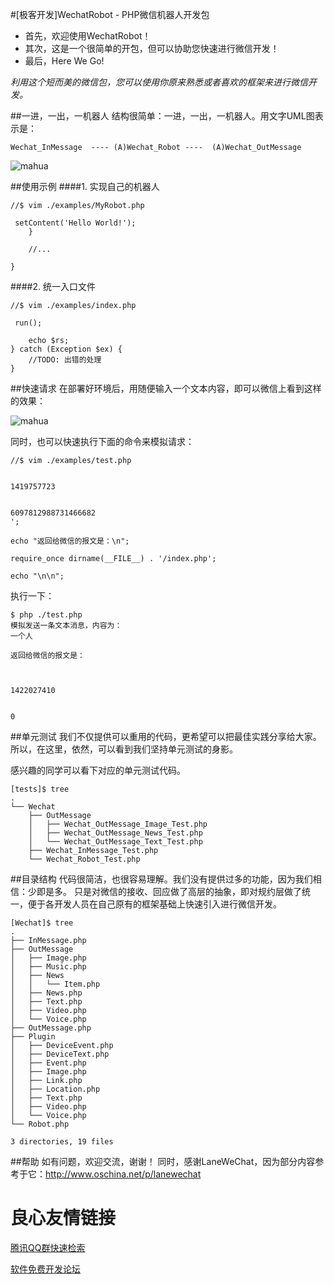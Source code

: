 #[极客开发]WechatRobot - PHP微信机器人开发包

* 首先，欢迎使用WechatRobot！
* 其次，这是一个很简单的开包，但可以协助您快速进行微信开发！
* 最后，Here We Go!

*利用这个短而美的微信包，您可以使用你原来熟悉或者喜欢的框架来进行微信开发。*

##一进，一出，一机器人
结构很简单：一进，一出，一机器人。用文字UML图表示是：   
```
Wechat_InMessage  ---- (A)Wechat_Robot ----  (A)Wechat_OutMessage
```

 ![mahua](http://static.oschina.net/uploads/space/2015/0124/000912_HLoH_256338.jpg)
 
##使用示例
####1. 实现自己的机器人
```
//$ vim ./examples/MyRobot.php 

 setContent('Hello World!');
    }

    //...

}
```
####2. 统一入口文件
```
//$ vim ./examples/index.php 

 run();

    echo $rs;
} catch (Exception $ex) {
    //TODO: 出错的处理
}
```

##快速请求
在部署好环境后，用随便输入一个文本内容，即可以微信上看到这样的效果：

 ![mahua](http://webtools.qiniudn.com/1630110534.jpg)
 
 同时，也可以快速执行下面的命令来模拟请求：
 
 ```
 //$ vim ./examples/test.php 
    
   
 1419757723 
   
   
 6097812988731466682 
 ';

echo "返回给微信的报文是：\n";

require_once dirname(__FILE__) . '/index.php';

echo "\n\n";
 ```
 
 执行一下：
 
  ```
 $ php ./test.php 
模拟发送一条文本消息，内容为：
一个人

返回给微信的报文是：
 
   
   
 1422027410 
   
   
 0 
 
 ```
 
##单元测试
我们不仅提供可以重用的代码，更希望可以把最佳实践分享给大家。所以，在这里，依然，可以看到我们坚持单元测试的身影。

感兴趣的同学可以看下对应的单元测试代码。

```
[tests]$ tree
.
└── Wechat
    ├── OutMessage
    │   ├── Wechat_OutMessage_Image_Test.php
    │   ├── Wechat_OutMessage_News_Test.php
    │   └── Wechat_OutMessage_Text_Test.php
    ├── Wechat_InMessage_Test.php
    └── Wechat_Robot_Test.php
 ```
    
##目录结构
代码很简洁，也很容易理解。我们没有提供过多的功能，因为我们相信：少即是多。
只是对微信的接收、回应做了高层的抽象，即对规约层做了统一，便于各开发人员在自己原有的框架基础上快速引入进行微信开发。

```
[Wechat]$ tree
.
├── InMessage.php
├── OutMessage
│   ├── Image.php
│   ├── Music.php
│   ├── News
│   │   └── Item.php
│   ├── News.php
│   ├── Text.php
│   ├── Video.php
│   └── Voice.php
├── OutMessage.php
├── Plugin
│   ├── DeviceEvent.php
│   ├── DeviceText.php
│   ├── Event.php
│   ├── Image.php
│   ├── Link.php
│   ├── Location.php
│   ├── Text.php
│   ├── Video.php
│   └── Voice.php
└── Robot.php

3 directories, 19 files
```
##帮助
如有问题，欢迎交流，谢谢！
同时，感谢LaneWeChat，因为部分内容参考于它：http://www.oschina.net/p/lanewechat

 # 良心友情链接

[腾讯QQ群快速检索](http://u.720life.cn/s/8cf73f7c)

[软件免费开发论坛](http://u.720life.cn/s/bbb01dc0)